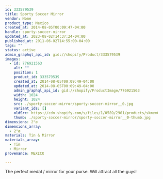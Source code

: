 ```yaml
---
id: 333579539
title: Sporty Soccer Mirror
vendor: None
product_type: Mexico
created_at: 2014-08-05T00:09:47-04:00
handle: sporty-soccer-mirror
updated_at: 2023-08-02T14:37:24-04:00
published_at: 2011-06-02T14:55:00-04:00
tags: ""
status: active
admin_graphql_api_id: gid://shopify/Product/333579539
images:
  - id: 776921563
    alt: ""
    position: 1
    product_id: 333579539
    created_at: 2014-08-05T00:09:49-04:00
    updated_at: 2014-08-05T00:09:49-04:00
    admin_graphql_api_id: gid://shopify/ProductImage/776921563
    width: 1024
    height: 1024
    src: ./sporty-soccer-mirror/sporty-soccer-mirror__0.jpg
    variant_ids: []
    oldSrc: https://cdn.shopify.com/s/files/1/0589/2901/products/skmex0077.tif.jpeg?v=1407211789
    thumb: ./sporty-soccer-mirror/sporty-soccer-mirror__0-thumb.jpg
dimensions: 2"ø
dimensions_array:
  - 2"ø
materials: Tin & Mirror
materials_array:
  - Tin
  - Mirror
provenance: MEXICO

---
```


The perfect medal / mirror for your purse. Will attract all the guys!